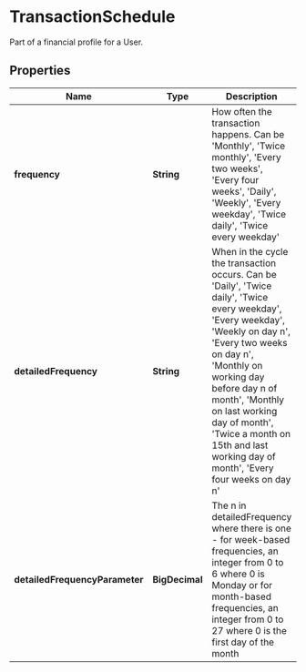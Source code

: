 

# TransactionSchedule

Part of a financial profile for a User.

## Properties

Name | Type | Description | Notes
------------ | ------------- | ------------- | -------------
**frequency** | **String** | How often the transaction happens.  Can be &#39;Monthly&#39;, &#39;Twice monthly&#39;, &#39;Every two weeks&#39;, &#39;Every four weeks&#39;, &#39;Daily&#39;, &#39;Weekly&#39;, &#39;Every weekday&#39;, &#39;Twice daily&#39;, &#39;Twice every weekday&#39; |  [optional]
**detailedFrequency** | **String** | When in the cycle the transaction occurs.  Can be &#39;Daily&#39;, &#39;Twice daily&#39;, &#39;Twice every weekday&#39;, &#39;Every weekday&#39;, &#39;Weekly on day n&#39;, &#39;Every two weeks on day n&#39;, &#39;Monthly on working day before day n of month&#39;, &#39;Monthly on last working day of month&#39;, &#39;Twice a month on 15th and last working day of month&#39;, &#39;Every four weeks on day n&#39; |  [optional]
**detailedFrequencyParameter** | **BigDecimal** | The n in detailedFrequency where there is one - for week-based frequencies, an integer from 0 to 6 where 0 is Monday or for month-based frequencies, an integer from 0 to 27 where 0 is the first day of the month |  [optional]




